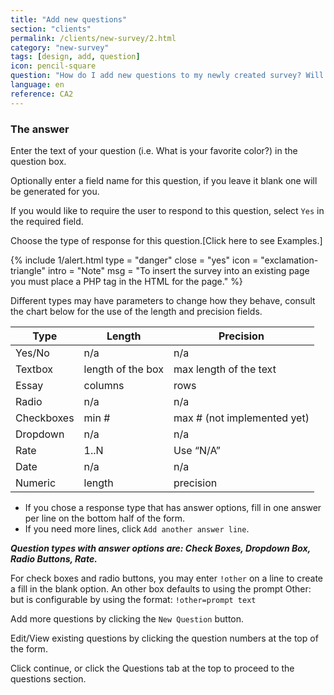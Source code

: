 ```yaml
---
title: "Add new questions"
section: "clients"
permalink: /clients/new-survey/2.html
category: "new-survey"
tags: [design, add, question]
icon: pencil-square
question: "How do I add new questions to my newly created survey? Will there be different types of questions for me to use (e.g. close vs. open-ended)?"
language: en
reference: CA2
---
```


### The answer

Enter the text of your question (i.e. What is your favorite color?) in the question box.

Optionally enter a field name for this question, if you leave it blank one will be generated for you.

If you would like to require the user to respond to this question, select `Yes` in the required field.

Choose the type of response for this question.[Click here to see Examples.]

{% include 1/alert.html type = "danger" close = "yes" icon = "exclamation-triangle" intro = "Note" msg = "To insert the survey into an existing page you must place a PHP tag in the HTML for the page." %}

Different types may have parameters to change how they behave, consult the chart below for the use of the length and precision fields.


<table class="table table-hover">
  <thead>
    <tr class="bg-primary">
      <th>Type</th>
      <th>Length</th>
      <th>Precision</th>
    </tr>
  </thead>
  <tbody>
    <tr>
      <td>Yes/No</td>
      <td>n/a</td>
      <td>n/a</td>
    </tr>
    <tr>
      <td>Textbox</td>
      <td>length of the box</td>
      <td>max length of the text</td>
    </tr>
    <tr>
      <td>Essay</td>
      <td>columns</td>
      <td>rows</td>
    </tr>
    <tr>
      <td>Radio</td>
      <td>n/a</td>
      <td>n/a</td>
    </tr>
    <tr>
      <td>Checkboxes</td>
      <td>min #</td>
      <td>max # (not implemented yet)</td>
    </tr>
    <tr>
      <td>Dropdown</td>
      <td>n/a</td>
      <td>n/a</td>
    </tr>
    <tr>
      <td>Rate</td>
      <td>1..N</td>
      <td>Use “N/A”</td>
    </tr>
    <tr>
      <td>Date</td>
      <td>n/a</td>
      <td>n/a</td>
    </tr>
    <tr>
      <td>Numeric</td>
      <td>length</td>
      <td>precision</td>
    </tr>
  </tbody>
</table>


* If you chose a response type that has answer options, fill in one answer per line on the bottom half of the form.
* If you need more lines, click `Add another answer line`.


***Question types with answer options are: Check Boxes, Dropdown Box, Radio Buttons, Rate.***

For check boxes and radio buttons, you may enter `!other` on a line to create a fill in the blank option. An other box defaults to using the prompt Other: but is configurable by using the format: `!other=prompt text`

Add more questions by clicking the `New Question` button.

Edit/View existing questions by clicking the question numbers at the top of the form.

Click continue, or click the Questions tab at the top to proceed to the questions section.

